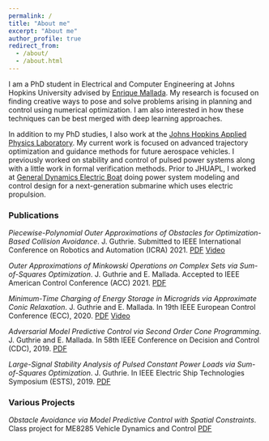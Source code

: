 ```yaml
---
permalink: /
title: "About me"
excerpt: "About me"
author_profile: true
redirect_from: 
  - /about/
  - /about.html
---
```


I am a PhD student in Electrical and Computer Engineering at Johns Hopkins University advised by [Enrique Mallada](https://mallada.ece.jhu.edu/).
My research is focused on finding creative ways to pose and solve problems arising in planning and control using numerical optimization. I am also interested in how these techniques can be best merged with deep learning approaches.

In addition to my PhD studies, I also work at the [Johns Hopkins Applied Physics Laboratory](https://www.jhuapl.edu/). My current work is focused on advanced trajectory optimization and guidance methods for future aerospace vehicles. I previously worked on stability and control of pulsed power systems along with a little work in formal verification methods. Prior to JHUAPL, I worked at [General Dynamics Electric Boat](www.gdeb.com) doing power system modeling and control design for a next-generation submarine which uses electric propulsion. 

### Publications
*Piecewise-Polynomial Outer Approximations of Obstacles for Optimization-Based Collision Avoidance*. J. Guthrie. Submitted to IEEE International Conference on Robotics and Automation (ICRA) 2021. [PDF](/files/icra2021.pdf) [Video](https://youtu.be/6yH6LQh0eBU)

*Outer Approximations of Minkowski Operations on Complex Sets via Sum-of-Squares Optimization*. J. Guthrie and E. Mallada. Accepted to IEEE American Control Conference (ACC) 2021. [PDF](/files/acc2021.pdf) 

*Minimum-Time Charging of Energy Storage in Microgrids via Approximate Conic Relaxation*. J. Guthrie and E. Mallada. In 19th IEEE European Control Conference (ECC), 2020. [PDF](/files/ecc2020.pdf) [Video](https://youtu.be/YiLRIwwCb4c)

*Adversarial Model Predictive Control via Second Order Cone Programming*. J. Guthrie and E. Mallada. In 58th IEEE Conference on Decision and Control (CDC), 2019. [PDF](/files/cdc2019.pdf) 

*Large-Signal Stability Analysis of Pulsed Constant Power Loads via Sum-of-Squares Optimization*. J. Guthrie. In IEEE Electric Ship Technologies Symposium (ESTS), 2019. [PDF](/files/ests2019.pdf) 
  
### Various Projects
*Obstacle Avoidance via Model Predictive Control with Spatial Constraints*. Class project for ME8285 Vehicle Dynamics and Control [PDF](/files/mpc_umn_project.pdf) 
